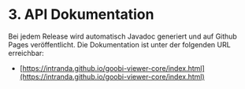 # 3. API Dokumentation

Bei jedem Release wird automatisch Javadoc generiert und auf Github Pages veröffentlicht. Die Dokumentation ist unter der folgenden URL erreichbar:

* [https://intranda.github.io/goobi-viewer-core/index.html](https://intranda.github.io/goobi-viewer-core/index.html)



